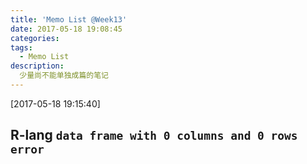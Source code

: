 ```yaml
---
title: 'Memo List @Week13'
date: 2017-05-18 19:08:45
categories:
tags:
  - Memo List
description:
  少量尚不能单独成篇的笔记
---
```



<!--more-->

[2017-05-18 19:15:40]

## R-lang `data frame with 0 columns and 0 rows error`


